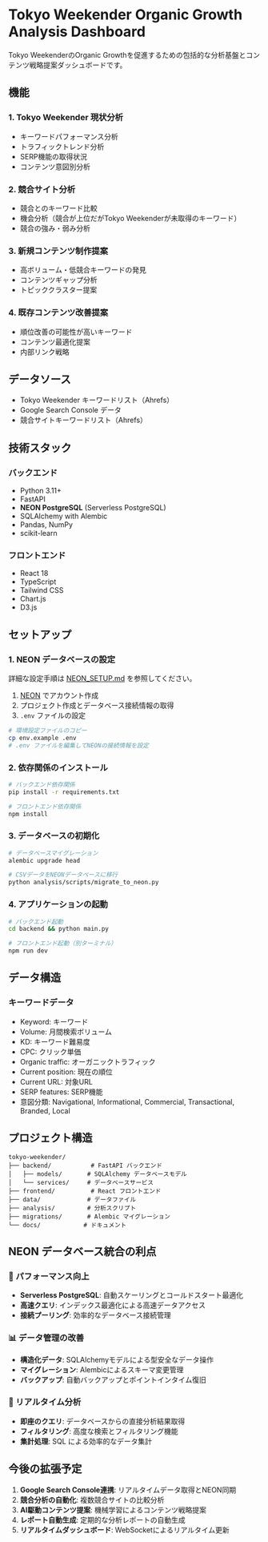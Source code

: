 # Tokyo Weekender Organic Growth Analysis Dashboard

Tokyo WeekenderのOrganic Growthを促進するための包括的な分析基盤とコンテンツ戦略提案ダッシュボードです。

## 機能

### 1. Tokyo Weekender 現状分析
- キーワードパフォーマンス分析
- トラフィックトレンド分析
- SERP機能の取得状況
- コンテンツ意図別分析

### 2. 競合サイト分析
- 競合とのキーワード比較
- 機会分析（競合が上位だがTokyo Weekenderが未取得のキーワード）
- 競合の強み・弱み分析

### 3. 新規コンテンツ制作提案
- 高ボリューム・低競合キーワードの発見
- コンテンツギャップ分析
- トピッククラスター提案

### 4. 既存コンテンツ改善提案
- 順位改善の可能性が高いキーワード
- コンテンツ最適化提案
- 内部リンク戦略

## データソース

- Tokyo Weekender キーワードリスト（Ahrefs）
- Google Search Console データ
- 競合サイトキーワードリスト（Ahrefs）

## 技術スタック

### バックエンド
- Python 3.11+
- FastAPI
- **NEON PostgreSQL** (Serverless PostgreSQL)
- SQLAlchemy with Alembic
- Pandas, NumPy
- scikit-learn

### フロントエンド
- React 18
- TypeScript
- Tailwind CSS
- Chart.js
- D3.js

## セットアップ

### 1. NEON データベースの設定

詳細な設定手順は [NEON_SETUP.md](docs/NEON_SETUP.md) を参照してください。

1. [NEON](https://neon.tech/) でアカウント作成
2. プロジェクト作成とデータベース接続情報の取得
3. `.env` ファイルの設定

```bash
# 環境設定ファイルのコピー
cp env.example .env
# .env ファイルを編集してNEONの接続情報を設定
```

### 2. 依存関係のインストール

```bash
# バックエンド依存関係
pip install -r requirements.txt

# フロントエンド依存関係
npm install
```

### 3. データベースの初期化

```bash
# データベースマイグレーション
alembic upgrade head

# CSVデータをNEONデータベースに移行
python analysis/scripts/migrate_to_neon.py
```

### 4. アプリケーションの起動

```bash
# バックエンド起動
cd backend && python main.py

# フロントエンド起動（別ターミナル）
npm run dev
```

## データ構造

### キーワードデータ
- Keyword: キーワード
- Volume: 月間検索ボリューム
- KD: キーワード難易度
- CPC: クリック単価
- Organic traffic: オーガニックトラフィック
- Current position: 現在の順位
- Current URL: 対象URL
- SERP features: SERP機能
- 意図分類: Navigational, Informational, Commercial, Transactional, Branded, Local

## プロジェクト構造

```
tokyo-weekender/
├── backend/           # FastAPI バックエンド
│   ├── models/       # SQLAlchemy データベースモデル
│   └── services/     # データベースサービス
├── frontend/          # React フロントエンド
├── data/             # データファイル
├── analysis/         # 分析スクリプト
├── migrations/       # Alembic マイグレーション
└── docs/            # ドキュメント
```

## NEON データベース統合の利点

### 🚀 パフォーマンス向上
- **Serverless PostgreSQL**: 自動スケーリングとコールドスタート最適化
- **高速クエリ**: インデックス最適化による高速データアクセス
- **接続プーリング**: 効率的なデータベース接続管理

### 📊 データ管理の改善
- **構造化データ**: SQLAlchemyモデルによる型安全なデータ操作
- **マイグレーション**: Alembicによるスキーマ変更管理
- **バックアップ**: 自動バックアップとポイントインタイム復旧

### 🔄 リアルタイム分析
- **即座のクエリ**: データベースからの直接分析結果取得
- **フィルタリング**: 高度な検索とフィルタリング機能
- **集計処理**: SQL による効率的なデータ集計

## 今後の拡張予定

1. **Google Search Console連携**: リアルタイムデータ取得とNEON同期
2. **競合分析の自動化**: 複数競合サイトの比較分析
3. **AI駆動コンテンツ提案**: 機械学習によるコンテンツ戦略提案
4. **レポート自動生成**: 定期的な分析レポートの自動生成
5. **リアルタイムダッシュボード**: WebSocketによるリアルタイム更新
